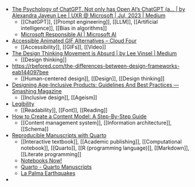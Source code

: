 - [The Psychology of ChatGPT. Not only has Open AI’s ChatGPT (a… | by Alexandra Jayeun Lee | UXR @ Microsoft | Jul, 2023 | Medium](https://medium.com/uxr-microsoft/the-psychology-of-chatgpt-659ee92a7e5d)
	- [[ChatGPT]], [[Prompt engineering]], [[LLM]], [[Artificial intelligence]], [[Bias in algorithms]]
	- [Microsoft Responsible AI | Microsoft AI](https://www.microsoft.com/en-us/ai/responsible-ai)
- [Accessible Animated GIF Alternatives – Cloud Four](https://cloudfour.com/thinks/accessible-animated-gif-alternatives/)
	- [[Accessibility]], [[GIFs]], [[Video]]
- [The Design Thinking Movement is Absurd | by Lee Vinsel | Medium](https://sts-news.medium.com/the-design-thinking-movement-is-absurd-83df815b92ea)
	- [[Design thinking]]
- https://rbefored.com/the-differences-between-design-frameworks-eab144097bee
	- [[Human-centered design]], [[Design]], [[Design thinking]]
- [Designing Age-Inclusive Products: Guidelines And Best Practices — Smashing Magazine](https://www.smashingmagazine.com/2023/07/designing-age-inclusive-products-guidelines-best-practices/)
	- [[Inclusive design]], [[Ageism]]
- [Legibility](https://legible-typography.com/en/)
	- [[Readability]], [[Font]], [[Reading]]
- [How to Create a Content Model: A Step-By-Step Guide](https://www.sanity.io/content-modeling/how-to-create-a-content-model)
	- [[Content management system]], [[Information architecture]], [[Schema]]
- [Reproducible Manuscripts with Quarto](https://jjallaire.quarto.pub/reproducible-manuscripts-with-quarto/#/title-slide)
	- [[Interactive textbook]], [[Academic publishing]], [[Computational notebook]], [[Quarto]], [[R (programming language)]], [[Markdown]], [[Literate programming]]
	- [Notebooks Now!](https://data.agu.org/notebooks-now/)
	- [Quarto - Quarto Manuscripts](https://quarto.org/docs/manuscripts/)
	- [La Palma Earthquakes](https://cwickham.github.io/manuscript-template-jupyter/)
-